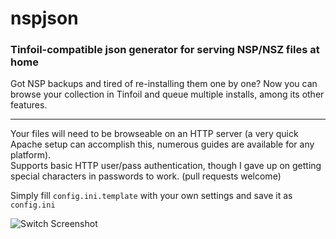 # nspjson
### Tinfoil-compatible json generator for serving NSP/NSZ files at home

Got NSP backups and tired of re-installing them one by one?  Now you can browse your collection in Tinfoil and queue multiple installs, among its other features.

***

Your files will need to be browseable on an HTTP server (a very quick Apache setup can accomplish this, numerous guides are available for any platform).  
Supports basic HTTP user/pass authentication, though I gave up on getting special characters in passwords to work.  (pull requests welcome)

Simply fill `config.ini.template` with your own settings and save it as `config.ini`

![Switch Screenshot](https://i.imgur.com/WHiysyB.jpg)
